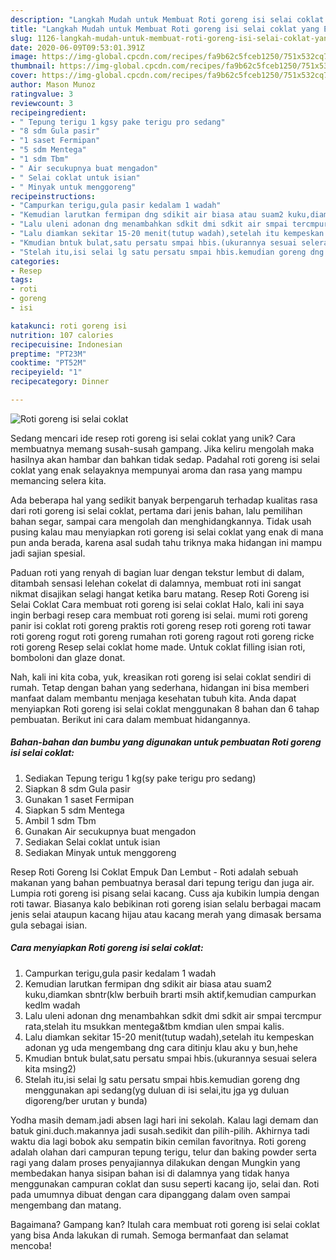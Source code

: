 ```yaml
---
description: "Langkah Mudah untuk Membuat Roti goreng isi selai coklat yang Enak"
title: "Langkah Mudah untuk Membuat Roti goreng isi selai coklat yang Enak"
slug: 1126-langkah-mudah-untuk-membuat-roti-goreng-isi-selai-coklat-yang-enak
date: 2020-06-09T09:53:01.391Z
image: https://img-global.cpcdn.com/recipes/fa9b62c5fceb1250/751x532cq70/roti-goreng-isi-selai-coklat-foto-resep-utama.jpg
thumbnail: https://img-global.cpcdn.com/recipes/fa9b62c5fceb1250/751x532cq70/roti-goreng-isi-selai-coklat-foto-resep-utama.jpg
cover: https://img-global.cpcdn.com/recipes/fa9b62c5fceb1250/751x532cq70/roti-goreng-isi-selai-coklat-foto-resep-utama.jpg
author: Mason Munoz
ratingvalue: 3
reviewcount: 3
recipeingredient:
- " Tepung terigu 1 kgsy pake terigu pro sedang"
- "8 sdm Gula pasir"
- "1 saset Fermipan"
- "5 sdm Mentega"
- "1 sdm Tbm"
- " Air secukupnya buat mengadon"
- " Selai coklat untuk isian"
- " Minyak untuk menggoreng"
recipeinstructions:
- "Campurkan terigu,gula pasir kedalam 1 wadah"
- "Kemudian larutkan fermipan dng sdikit air biasa atau suam2 kuku,diamkan sbntr(klw berbuih brarti msih aktif,kemudian campurkan kedlm wadah"
- "Lalu uleni adonan dng menambahkan sdkit dmi sdkit air smpai tercmpur rata,stelah itu msukkan mentega&amp;tbm kmdian ulen smpai kalis."
- "Lalu diamkan sekitar 15-20 menit(tutup wadah),setelah itu kempeskan adonan yg uda mengembang dng cara ditinju klau aku y bun,hehe"
- "Kmudian bntuk bulat,satu persatu smpai hbis.(ukurannya sesuai selera kita msing2)"
- "Stelah itu,isi selai lg satu persatu smpai hbis.kemudian goreng dng menggunakan api sedang(yg duluan di isi selai,itu jga yg duluan digoreng/ber urutan y bunda)"
categories:
- Resep
tags:
- roti
- goreng
- isi

katakunci: roti goreng isi 
nutrition: 107 calories
recipecuisine: Indonesian
preptime: "PT23M"
cooktime: "PT52M"
recipeyield: "1"
recipecategory: Dinner

---
```



![Roti goreng isi selai coklat](https://img-global.cpcdn.com/recipes/fa9b62c5fceb1250/751x532cq70/roti-goreng-isi-selai-coklat-foto-resep-utama.jpg)

Sedang mencari ide resep roti goreng isi selai coklat yang unik? Cara membuatnya memang susah-susah gampang. Jika keliru mengolah maka hasilnya akan hambar dan bahkan tidak sedap. Padahal roti goreng isi selai coklat yang enak selayaknya mempunyai aroma dan rasa yang mampu memancing selera kita.

Ada beberapa hal yang sedikit banyak berpengaruh terhadap kualitas rasa dari roti goreng isi selai coklat, pertama dari jenis bahan, lalu pemilihan bahan segar, sampai cara mengolah dan menghidangkannya. Tidak usah pusing kalau mau menyiapkan roti goreng isi selai coklat yang enak di mana pun anda berada, karena asal sudah tahu triknya maka hidangan ini mampu jadi sajian spesial.

Paduan roti yang renyah di bagian luar dengan tekstur lembut di dalam, ditambah sensasi lelehan cokelat di dalamnya, membuat roti ini sangat nikmat disajikan selagi hangat ketika baru matang. Resep Roti Goreng isi Selai Coklat Cara membuat roti goreng isi selai coklat Halo, kali ini saya ingin berbagi resep cara membuat roti goreng isi selai. mumi roti goreng panir isi coklat roti goreng praktis roti goreng resep roti goreng roti tawar roti goreng rogut roti goreng rumahan roti goreng ragout roti goreng ricke roti goreng Resep selai coklat home made. Untuk coklat filling isian roti, bomboloni dan glaze donat.


Nah, kali ini kita coba, yuk, kreasikan roti goreng isi selai coklat sendiri di rumah. Tetap dengan bahan yang sederhana, hidangan ini bisa memberi manfaat dalam membantu menjaga kesehatan tubuh kita. Anda dapat menyiapkan Roti goreng isi selai coklat menggunakan 8 bahan dan 6 tahap pembuatan. Berikut ini cara dalam membuat hidangannya.

<!--inarticleads1-->

##### Bahan-bahan dan bumbu yang digunakan untuk pembuatan Roti goreng isi selai coklat:

1. Sediakan  Tepung terigu 1 kg(sy pake terigu pro sedang)
1. Siapkan 8 sdm Gula pasir
1. Gunakan 1 saset Fermipan
1. Siapkan 5 sdm Mentega
1. Ambil 1 sdm Tbm
1. Gunakan  Air secukupnya buat mengadon
1. Sediakan  Selai coklat untuk isian
1. Sediakan  Minyak untuk menggoreng


Resep Roti Goreng Isi Coklat Empuk Dan Lembut - Roti adalah sebuah makanan yang bahan pembuatnya berasal dari tepung terigu dan juga air. Lumpia roti goreng isi pisang selai kacang. Cuss aja kubikin lumpia dengan roti tawar. Biasanya kalo bebikinan roti goreng isian selalu berbagai macam jenis selai ataupun kacang hijau atau kacang merah yang dimasak bersama gula sebagai isian. 

<!--inarticleads2-->

##### Cara menyiapkan Roti goreng isi selai coklat:

1. Campurkan terigu,gula pasir kedalam 1 wadah
1. Kemudian larutkan fermipan dng sdikit air biasa atau suam2 kuku,diamkan sbntr(klw berbuih brarti msih aktif,kemudian campurkan kedlm wadah
1. Lalu uleni adonan dng menambahkan sdkit dmi sdkit air smpai tercmpur rata,stelah itu msukkan mentega&amp;tbm kmdian ulen smpai kalis.
1. Lalu diamkan sekitar 15-20 menit(tutup wadah),setelah itu kempeskan adonan yg uda mengembang dng cara ditinju klau aku y bun,hehe
1. Kmudian bntuk bulat,satu persatu smpai hbis.(ukurannya sesuai selera kita msing2)
1. Stelah itu,isi selai lg satu persatu smpai hbis.kemudian goreng dng menggunakan api sedang(yg duluan di isi selai,itu jga yg duluan digoreng/ber urutan y bunda)


Yodha masih demam.jadi absen lagi hari ini sekolah. Kalau lagi demam dan batuk gini.duch.makannya jadi susah.sedikit dan pilih-pilih. Akhirnya tadi waktu dia lagi bobok aku sempatin bikin cemilan favoritnya. Roti goreng adalah olahan dari campuran tepung terigu, telur dan baking powder serta ragi yang dalam proses penyajiannya dilakukan dengan Mungkin yang membedakan hanya sisipan bahan isi di dalamnya yang tidak hanya menggunakan campuran coklat dan susu seperti kacang ijo, selai dan. Roti pada umumnya dibuat dengan cara dipanggang dalam oven sampai mengembang dan matang. 

Bagaimana? Gampang kan? Itulah cara membuat roti goreng isi selai coklat yang bisa Anda lakukan di rumah. Semoga bermanfaat dan selamat mencoba!
